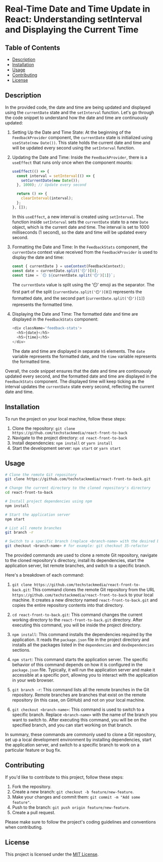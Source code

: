 # Real-Time Date and Time Update in React: Understanding setInterval and Displaying the Current Time

## Table of Contents

- [Description](#description)
- [Installation](#installation)
- [Usage](#usage)
- [Contributing](#contributing)
- [License](#license)

## Description

In the provided code, the date and time are being updated and displayed using the `currentDate` state and the `setInterval` function. Let's go through the code snippet to understand how the date and time are continuously updated:

1. Setting Up the Date and Time State:
   At the beginning of the `FeedbackProvider` component, the `currentDate` state is initialized using `useState(new Date())`. This state holds the current date and time and will be updated every second using the `setInterval` function.

2. Updating the Date and Time:
   Inside the `FeedbackProvider`, there is a `useEffect` that runs only once when the component mounts:

   ```javascript
   useEffect(() => {
     const interval = setInterval(() => {
       setCurrentDate(new Date());
     }, 1000); // Update every second

     return () => {
       clearInterval(interval);
     };
   }, []);
   ```

   In this `useEffect`, a new interval is created using `setInterval`. The function inside `setInterval` sets the `currentDate` state to a new `Date` object, which is the current date and time. The interval is set to 1000 milliseconds (1 second), so the date and time will be updated every second.

3. Formatting the Date and Time:
   In the `FeedbackStats` component, the `currentDate` context value received from the `FeedbackProvider` is used to display the date and time:

   ```javascript
   const { currentDate } = useContext(FeedbackContext);
   const date = currentDate.split('⏲️')[0];
   const time = `⏲️ ${currentDate.split('⏲️')[1]}`;
   ```

   The `currentDate` value is split using the '⏲️' emoji as the separator. The first part of the split (`currentDate.split('⏲️')[0]`) represents the formatted date, and the second part (`currentDate.split('⏲️')[1]`) represents the formatted time.

4. Displaying the Date and Time:
   The formatted date and time are displayed in the `FeedbackStats` component:

   ```javascript
   <div className='feedback-stats'>
     <h5>{date}</h5>
     <h5>{time}</h5>
   </div>
   ```

   The date and time are displayed in separate `h5` elements. The `date` variable represents the formatted date, and the `time` variable represents the formatted time.

Overall, the code snippet ensures that the date and time are continuously updated every second, and the formatted date and time are displayed in the `FeedbackStats` component. The displayed time will keep ticking as the interval updates the `currentDate` state every second, reflecting the current date and time.

## Installation

To run the project on your local machine, follow these steps:

1. Clone the repository: `git clone https://github.com/techstackmedia/react-front-to-back`
2. Navigate to the project directory: `cd react-front-to-back`
3. Install dependencies: `npm install` or `yarn install`
4. Start the development server: `npm start` or `yarn start`

## Usage

```bash
# Clone the remote Git repository
git clone https://github.com/techstackmedia/react-front-to-back.git

# Change the current directory to the cloned repository's directory
cd react-front-to-back

# Install project dependencies using npm
npm install

# Start the application server
npm start

# List all remote branches
git branch -r

# Switch to a specific branch (replace <branch-name> with the desired branch name)
git checkout <branch-name> # for example: git checkout 35-refactor
```

The provided commands are used to clone a remote Git repository, navigate to the cloned repository's directory, install its dependencies, start the application server, list remote branches, and switch to a specific branch.

Here's a breakdown of each command:

1. `git clone https://github.com/techstackmedia/react-front-to-back.git`: This command clones the remote Git repository from the URL `https://github.com/techstackmedia/react-front-to-back` to your local machine. It creates a new directory named `react-front-to-back.git` and copies the entire repository contents into that directory.

2. `cd react-front-to-back.git`: This command changes the current working directory to the `react-front-to-back.git` directory. After executing this command, you will be inside the project directory.

3. `npm install`: This command installs the dependencies required by the application. It reads the `package.json` file in the project directory and installs all the packages listed in the `dependencies` and `devDependencies` sections.

4. `npm start`: This command starts the application server. The specific behavior of this command depends on how it is configured in the `package.json` file. Typically, it will run the application server and make it accessible at a specific port, allowing you to interact with the application in your web browser.

5. `git branch -r`: This command lists all the remote branches in the Git repository. Remote branches are branches that exist on the remote repository (in this case, on GitHub) and not on your local machine.

6. `git checkout <branch-name>`: This command is used to switch to a specific branch. Replace `<branch-name>` with the name of the branch you want to switch to. After executing this command, you will be on the specified branch, and you can start working on that branch.

In summary, these commands are commonly used to clone a Git repository, set up a local development environment by installing dependencies, start the application server, and switch to a specific branch to work on a particular feature or bug fix.

## Contributing

If you'd like to contribute to this project, follow these steps:

1. Fork the repository.
2. Create a new branch: `git checkout -b feature/new-feature`.
3. Make your changes and commit them: `git commit -m "Add some feature"`.
4. Push to the branch: `git push origin feature/new-feature`.
5. Create a pull request.

Please make sure to follow the project's coding guidelines and conventions when contributing.

## License

This project is licensed under the [MIT License](https://opensource.org/licenses/MIT).
